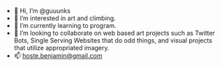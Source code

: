 - 👋 Hi, I’m @guuunks
- 👀 I’m interested in art and climbing.
- 🌱 I’m currently learning to program. 
- 💞️ I’m looking to collaborate on web based art projects such as Twitter Bots, Single Serving Websites that do odd things, and visual projects that utilize appropriated imagery.
- 📫 hoste.benjamin@gmail.com

<!---
guuunks/guuunks is a ✨ special ✨ repository because its `README.md` (this file) appears on your GitHub profile.
You can click the Preview link to take a look at your changes.
--->
